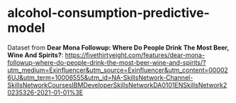 # alcohol-consumption-predictive-model
Dataset from **Dear Mona Followup: Where Do People Drink The Most Beer, Wine And Spirits?**: https://fivethirtyeight.com/features/dear-mona-followup-where-do-people-drink-the-most-beer-wine-and-spirits/?utm_medium=Exinfluencer&utm_source=Exinfluencer&utm_content=000026UJ&utm_term=10006555&utm_id=NA-SkillsNetwork-Channel-SkillsNetworkCoursesIBMDeveloperSkillsNetworkDA0101ENSkillsNetwork20235326-2021-01-01%3E
